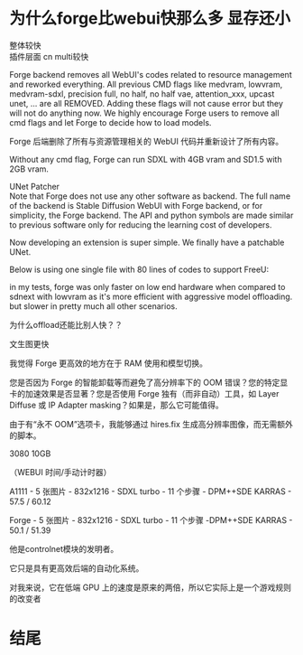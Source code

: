 # 为什么forge比webui快那么多 显存还小
整体较快    
插件层面 cn multi较快

Forge backend removes all WebUI's codes related to resource management and reworked everything. All previous CMD flags like medvram, lowvram, medvram-sdxl, precision full, no half, no half vae, attention_xxx, upcast unet, ... are all REMOVED. Adding these flags will not cause error but they will not do anything now. We highly encourage Forge users to remove all cmd flags and let Forge to decide how to load models.


Forge 后端删除了所有与资源管理相关的 WebUI 代码并重新设计了所有内容。


Without any cmd flag, Forge can run SDXL with 4GB vram and SD1.5 with 2GB vram.



UNet Patcher   
Note that Forge does not use any other software as backend. The full name of the backend is Stable Diffusion WebUI with Forge backend, or for simplicity, the Forge backend. The API and python symbols are made similar to previous software only for reducing the learning cost of developers.


Now developing an extension is super simple. We finally have a patchable UNet.

Below is using one single file with 80 lines of codes to support FreeU:

in my tests, forge was only faster on low end hardware when compared to sdnext with lowvram as it's more efficient with aggressive model offloading. but slower in pretty much all other scenarios.

为什么offload还能比别人快？？

文生图更快

我觉得 Forge 更高效的地方在于 RAM 使用和模型切换。

您是否因为 Forge 的智能卸载等而避免了高分辨率下的 OOM 错误？您的特定显卡的加速效果是否显著？您是否使用 Forge 独有（而非自动）工具，如 Layer Diffuse 或 IP Adapter masking？如果是，那么它可能值得。

由于有“永不 OOM”选项卡，我能够通过 hires.fix 生成高分辨率图像，而无需额外的脚本。


3080 10GB

（WEBUI 时间/手动计时器）

A1111 - 5 张图片 - 832x1216 - SDXL turbo - 11 个步骤 - DPM++SDE KARRAS - 57.5 / 60.12

Forge - 5 张图片 - 832x1216 - SDXL turbo - 11 个步骤 -DPM++SDE KARRAS - 50.1 / 51.39

他是controlnet模块的发明者。

它只是具有更高效后端的自动化系统。 

对我来说，它在低端 GPU 上的速度是原来的两倍，所以它实际上是一个游戏规则的改变者








# 结尾